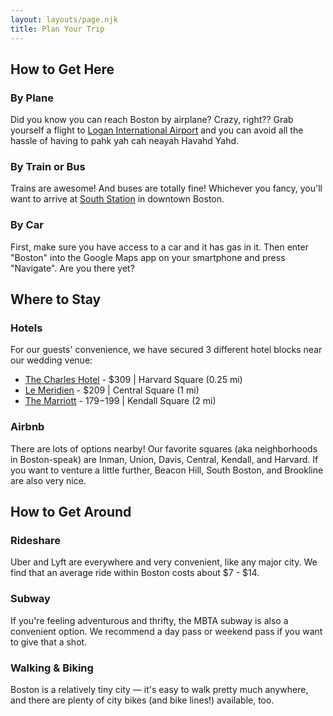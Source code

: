 ```yaml
---
layout: layouts/page.njk
title: Plan Your Trip
---
```

## How to Get Here

### By Plane

Did you know you can reach Boston by airplane? Crazy, right?? Grab yourself a flight to [Logan International Airport](http://www.massport.com/logan-airport/) and you can avoid all the hassle of having to pahk yah cah neayah Havahd Yahd.

### By Train or Bus

Trains are awesome! And buses are totally fine! Whichever you fancy, you'll want to arrive at [South Station](https://www.south-station.net/) in downtown Boston. 

### By Car

First, make sure you have access to a car and it has gas in it. Then enter "Boston" into the Google Maps app on your smartphone and press "Navigate". Are you there yet?

## Where to Stay

### Hotels

For our guests' convenience, we have secured 3 different hotel blocks near our wedding venue:

* [The Charles Hotel](https://goo.gl/maps/h4Y6Hsb5WNZ6CJQ56) - $309 | Harvard Square (0.25 mi)
* [Le Meridien](https://goo.gl/maps/Bs52XamKjugYJxyU6) - $209 | Central Square (1 mi)
* [The Marriott](https://goo.gl/maps/KJxcu23ywJZvkWKc7) - $179-$199 | Kendall Square (2 mi)

### Airbnb

There are lots of options nearby! Our favorite squares (aka neighborhoods in Boston-speak) are Inman, Union, Davis, Central, Kendall, and Harvard. If you want to venture a little further, Beacon Hill, South Boston, and Brookline are also very nice.

## How to Get Around

### Rideshare

Uber and Lyft are everywhere and very convenient, like any major city. We find that an average ride within Boston costs about $7 - $14.

### Subway

If you're feeling adventurous and thrifty, the MBTA subway is also a convenient option. We recommend a day pass or weekend pass if you want to give that a shot.

### Walking & Biking

Boston is a relatively tiny city — it's easy to walk pretty much anywhere, and there are plenty of city bikes (and bike lines!) available, too.
